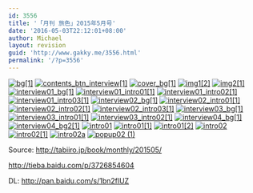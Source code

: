 ```yaml
---
id: 3556
title: '「月刊 旅色」2015年5月号'
date: '2016-05-03T22:12:01+08:00'
author: Michael
layout: revision
guid: 'http://www.gakky.me/3556.html'
permalink: '/?p=3556'
---
```


[![bg[1]](http://www.yui-aragaki.org/wp-content/uploads/2015/05/bg1.jpg)](http://www.yui-aragaki.org/wp-content/uploads/2015/05/bg1.jpg) [![contents_btn_interview[1]](http://www.yui-aragaki.org/wp-content/uploads/2015/05/contents_btn_interview1.jpg)](http://www.yui-aragaki.org/wp-content/uploads/2015/05/contents_btn_interview1.jpg) [![cover_bg[1]](http://www.yui-aragaki.org/wp-content/uploads/2015/05/cover_bg1.jpg)](http://www.yui-aragaki.org/wp-content/uploads/2015/05/cover_bg1.jpg) [![img1[2]](http://www.yui-aragaki.org/wp-content/uploads/2015/05/img12.jpg)](http://www.yui-aragaki.org/wp-content/uploads/2015/05/img12.jpg) [![img2[1]](http://www.yui-aragaki.org/wp-content/uploads/2015/05/img21.jpg)](http://www.yui-aragaki.org/wp-content/uploads/2015/05/img21.jpg) [![interview01_bg[1]](http://www.yui-aragaki.org/wp-content/uploads/2015/05/interview01_bg1.jpg)](http://www.yui-aragaki.org/wp-content/uploads/2015/05/interview01_bg1.jpg) [![interview01_intro01[1]](http://www.yui-aragaki.org/wp-content/uploads/2015/05/interview01_intro011.jpg)](http://www.yui-aragaki.org/wp-content/uploads/2015/05/interview01_intro011.jpg) [![interview01_intro02[1]](http://www.yui-aragaki.org/wp-content/uploads/2015/05/interview01_intro021.jpg)](http://www.yui-aragaki.org/wp-content/uploads/2015/05/interview01_intro021.jpg) [![interview01_intro03[1]](http://www.yui-aragaki.org/wp-content/uploads/2015/05/interview01_intro031.jpg)](http://www.yui-aragaki.org/wp-content/uploads/2015/05/interview01_intro031.jpg) [![interview02_bg[1]](http://www.yui-aragaki.org/wp-content/uploads/2015/05/interview02_bg1.jpg)](http://www.yui-aragaki.org/wp-content/uploads/2015/05/interview02_bg1.jpg) [![interview02_intro01[1]](http://www.yui-aragaki.org/wp-content/uploads/2015/05/interview02_intro011.jpg)](http://www.yui-aragaki.org/wp-content/uploads/2015/05/interview02_intro011.jpg) [![interview02_intro02[1]](http://www.yui-aragaki.org/wp-content/uploads/2015/05/interview02_intro021.jpg)](http://www.yui-aragaki.org/wp-content/uploads/2015/05/interview02_intro021.jpg) [![interview02_intro03[1]](http://www.yui-aragaki.org/wp-content/uploads/2015/05/interview02_intro031.jpg)](http://www.yui-aragaki.org/wp-content/uploads/2015/05/interview02_intro031.jpg) [![interview03_bg[1]](http://www.yui-aragaki.org/wp-content/uploads/2015/05/interview03_bg1.jpg)](http://www.yui-aragaki.org/wp-content/uploads/2015/05/interview03_bg1.jpg) [![interview03_intro01[1]](http://www.yui-aragaki.org/wp-content/uploads/2015/05/interview03_intro011.jpg)](http://www.yui-aragaki.org/wp-content/uploads/2015/05/interview03_intro011.jpg) [![interview03_intro02[1]](http://www.yui-aragaki.org/wp-content/uploads/2015/05/interview03_intro021.jpg)](http://www.yui-aragaki.org/wp-content/uploads/2015/05/interview03_intro021.jpg) [![interview04_bg[1]](http://www.yui-aragaki.org/wp-content/uploads/2015/05/interview04_bg1.jpg)](http://www.yui-aragaki.org/wp-content/uploads/2015/05/interview04_bg1.jpg) [![interview04_bg2[1]](http://www.yui-aragaki.org/wp-content/uploads/2015/05/interview04_bg21.jpg)](http://www.yui-aragaki.org/wp-content/uploads/2015/05/interview04_bg21.jpg) [![intro01](http://www.yui-aragaki.org/wp-content/uploads/2015/05/intro01.jpg)](http://www.yui-aragaki.org/wp-content/uploads/2015/05/intro01.jpg) [![intro01[1]](http://www.yui-aragaki.org/wp-content/uploads/2015/05/intro011.jpg)](http://www.yui-aragaki.org/wp-content/uploads/2015/05/intro011.jpg) [![intro01[2]](http://www.yui-aragaki.org/wp-content/uploads/2015/05/intro012.jpg)](http://www.yui-aragaki.org/wp-content/uploads/2015/05/intro012.jpg) [![intro02](http://www.yui-aragaki.org/wp-content/uploads/2015/05/intro02.jpg)](http://www.yui-aragaki.org/wp-content/uploads/2015/05/intro02.jpg) [![intro02[1]](http://www.yui-aragaki.org/wp-content/uploads/2015/05/intro021.jpg)](http://www.yui-aragaki.org/wp-content/uploads/2015/05/intro021.jpg) [![intro02a](http://www.yui-aragaki.org/wp-content/uploads/2015/05/intro02a.jpg)](http://www.yui-aragaki.org/wp-content/uploads/2015/05/intro02a.jpg) [![popup02 (1)](http://www.yui-aragaki.org/wp-content/uploads/2015/05/popup02-1.jpg)](http://www.yui-aragaki.org/wp-content/uploads/2015/05/popup02-1.jpg)

Source: <http://tabiiro.jp/book/monthly/201505/>

<http://tieba.baidu.com/p/3726854604>

DL: <http://pan.baidu.com/s/1bn2flUZ>